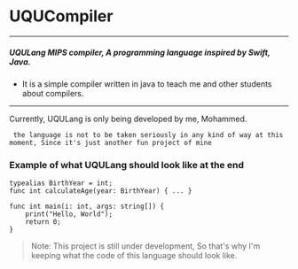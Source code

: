 # UQUCompiler

---
##### UQULang MIPS compiler, A programming language inspired by Swift, Java.

- It is a simple compiler written in java to teach me and other students about compilers.

--- 
Currently, UQULang is only being developed by me, Mohammed.

` the language is not to be taken seriously in any kind of way at this moment, Since it's just another fun project of mine` 


### Example of what UQULang should look like at the end 
```
typealias BirthYear = int;
func int calculateAge(year: BirthYear) { ... }

func int main(i: int, args: string[]) {
    print("Hello, World");
    return 0;
}
```

> Note: This project is still under development, So that's why I'm keeping what the code of this language should look like.
